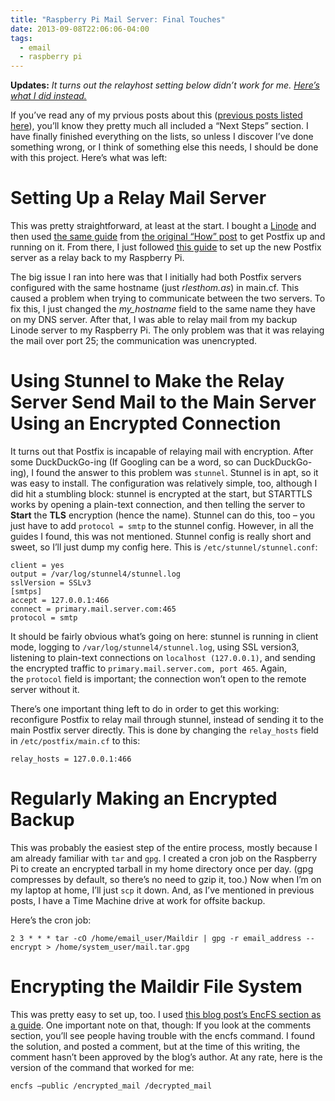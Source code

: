 ```yaml
---
title: "Raspberry Pi Mail Server: Final Touches"
date: 2013-09-08T22:06:06-04:00
tags:
  - email
  - raspberry pi
---
```

**Updates:** _It turns out the relayhost setting below didn’t work for me. [Here’s what I did instead.](https://charlesthomas.dev/blog/shows-what-i-know-more-finishing-touches-2013-09-09/)_

If you’ve read any of my prvious posts about this ([previous posts listed here](https://charlesthomas.dev/tags/raspberry-pi/)), you’ll know they pretty much all included a “Next Steps” section. I have finally finished everything on the lists, so unless I discover I’ve done something wrong, or I think of something else this needs, I should be done with this project. Here’s what was left:

# Setting Up a Relay Mail Server

This was pretty straightforward, at least at the start. I bought a [Linode](https://www.linode.com) and then used [the same guide](https://help.ubuntu.com/community/Postfix) from [the original “How” post](https://charlesthomas.dev/blog/building-a-raspberry-pi-mail-server-how-2013-08-04/) to get Postfix up and running on it. From there, I just followed [this guide](http://www.howtoforge.com/postfix_backup_mx) to set up the new Postfix server as a relay back to my Raspberry Pi.

The big issue I ran into here was that I initially had both Postfix servers configured with the same hostname (just _rlesthom.as_) in main.cf. This caused a problem when trying to communicate between the two servers. To fix this, I just changed the _my_hostname_ field to the same name they have on my DNS server. After that, I was able to relay mail from my backup Linode server to my Raspberry Pi. The only problem was that it was relaying the mail over port 25; the communication was unencrypted.

# Using Stunnel to Make the Relay Server Send Mail to the Main Server Using an Encrypted Connection

It turns out that Postfix is incapable of relaying mail with encryption. After some DuckDuckGo-ing (If Googling can be a word, so can DuckDuckGo-ing), I found the answer to this problem was `stunnel`. Stunnel is in apt, so it was easy to install. The configuration was relatively simple, too, although I did hit a stumbling block: stunnel is encrypted at the start, but STARTTLS works by opening a plain-text connection, and then telling the server to **Start** the **TLS** encryption (hence the name). Stunnel can do this, too – you just have to add `protocol = smtp` to the stunnel config. However, in all the guides I found, this was not mentioned. Stunnel config is really short and sweet, so I’ll just dump my config here. This is `/etc/stunnel/stunnel.conf`:

```
client = yes
output = /var/log/stunnel4/stunnel.log
sslVersion = SSLv3
[smtps]
accept = 127.0.0.1:466
connect = primary.mail.server.com:465
protocol = smtp
```

It should be fairly obvious what’s going on here: stunnel is running in client mode, logging to `/var/log/stunnel4/stunnel.log`, using SSL version3, listening to plain-text connections on `localhost (127.0.0.1)`, and sending the encrypted traffic to `primary.mail.server.com, port 465`. Again, the `protocol` field is important; the connection won’t open to the remote server without it.

There’s one important thing left to do in order to get this working: reconfigure Postfix to relay mail through stunnel, instead of sending it to the main Postfix server directly. This is done by changing the `relay_hosts` field in `/etc/postfix/main.cf` to this:

```
relay_hosts = 127.0.0.1:466
```

# Regularly Making an Encrypted Backup

This was probably the easiest step of the entire process, mostly because I am already familiar with `tar` and `gpg`. I created a cron job on the Raspberry Pi to create an encrypted tarball in my home directory once per day. (gpg compresses by default, so there’s no need to gzip it, too.) Now when I’m on my laptop at home, I’ll just `scp` it down. And, as I’ve mentioned in previous posts, I have a Time Machine drive at work for offsite backup.

Here’s the cron job:

```
2 3 * * * tar -cO /home/email_user/Maildir | gpg -r email_address --encrypt > /home/system_user/mail.tar.gpg
```

# Encrypting the Maildir File System

This was pretty easy to set up, too. I used [this blog post’s EncFS section as a guide](http://sealedabstract.com/code/nsa-proof-your-e-mail-in-2-hours/). One important note on that, though: If you look at the comments section, you’ll see people having trouble with the encfs command. I found the solution, and posted a comment, but at the time of this writing, the comment hasn’t been approved by the blog’s author. At any rate, here is the version of the command that worked for me:

```
encfs –public /encrypted_mail /decrypted_mail
```
